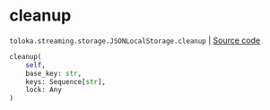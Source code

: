 # cleanup
`toloka.streaming.storage.JSONLocalStorage.cleanup` | [Source code](https://github.com/Toloka/toloka-kit/blob/v1.1.0.post1/src/streaming/storage.py#L131)

```python
cleanup(
    self,
    base_key: str,
    keys: Sequence[str],
    lock: Any
)
```

